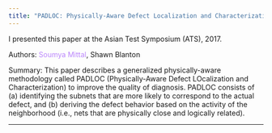 ```yaml
---
title: "PADLOC: Physically-Aware Defect Localization and Characterization"
---
```


I presented this paper at the Asian Test Symposium (ATS), 2017.

Authors: <span style="color:#BB86FC">Soumya Mittal</span>, Shawn Blanton

Summary: This paper describes a generalized physically-aware methodology called PADLOC (Physically-Aware Defect LOcalization and Characterization) to improve the quality of diagnosis. PADLOC consists of (a) identifying the subnets that are more likely to correspond to the actual defect, and (b) deriving the defect behavior based on the activity of the neighborhood (i.e., nets that are physically close and logically related).

---

